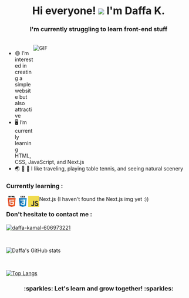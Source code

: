 <h1 align="center">Hi everyone! <img src="https://media.giphy.com/media/hvRJCLFzcasrR4ia7z/giphy.gif" width="30px"> I'm Daffa K.</h1>
<h3 align="center">I'm currently struggling to learn front-end stuff</h3>
<br />
<img align="right" alt="GIF" width="430" height="300" src="https://github.com/abhisheknaiidu/abhisheknaiidu/blob/master/code.gif?raw=true" />

- :smile: I’m interested in creating a simple website but also attractive
- :desktop_computer:	 I’m currently learning HTML, CSS, JavaScript, and Next.js
- :earth_asia: :ping_pong: :deciduous_tree: I like traveling, playing table tennis, and seeing natural scenery

<h3>Currently learning :</h3>
<img align="left" alt="HTML5" width="30px" src="https://raw.githubusercontent.com/github/explore/80688e429a7d4ef2fca1e82350fe8e3517d3494d/topics/html/html.png" />
<img align="left" alt="CSS3" width="30px" src="https://raw.githubusercontent.com/github/explore/80688e429a7d4ef2fca1e82350fe8e3517d3494d/topics/css/css.png" />
<img align="left" alt="JavaScript" width="30px" src="https://raw.githubusercontent.com/github/explore/80688e429a7d4ef2fca1e82350fe8e3517d3494d/topics/javascript/javascript.png" />
Next.js (I haven't found the Next.js img yet :))


<br />

<h3>Don't hesitate to contact me :</h3>

<a href="https://www.linkedin.com/in/daffa-kamal-606973221" target="_blank"><img align="center" src="https://raw.githubusercontent.com/peterthehan/peterthehan/master/assets/linkedin.svg" alt="daffa-kamal-606973221" height="30" width="40" /></a>

  
<br />

![Daffa's GitHub stats](https://github-readme-stats.vercel.app/api?username=wannabegooddevv&theme=react&show_icons=true)
  
<br />
  
[![Top Langs](https://github-readme-stats.vercel.app/api/top-langs/?username=wannabegooddevv&theme=react&layout=compact)](https://github.com/wannabegooddevv/github-readme-stats)

<h3 align="center">:sparkles: Let's learn and grow together! :sparkles:</h3>


<!---
wannabegooddevv/wannabegooddevv is a ✨ special ✨ repository because its `README.md` (this file) appears on your GitHub profile.
You can click the Preview link to take a look at your changes.
--->


